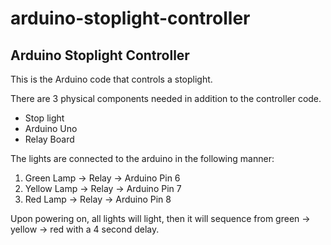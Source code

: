 # arduino-stoplight-controller
## Arduino Stoplight Controller

This is the Arduino code that controls a stoplight.

There are 3 physical components needed in addition to the controller code.
- Stop light
- Arduino Uno
- Relay Board

The lights are connected to the arduino in the following manner:
1) Green Lamp -> Relay -> Arduino Pin 6
2) Yellow Lamp -> Relay -> Arduino Pin 7
3) Red Lamp -> Relay -> Arduino Pin 8

Upon powering on, all lights will light, 
then it will sequence from green -> yellow -> red with a 4 second delay.